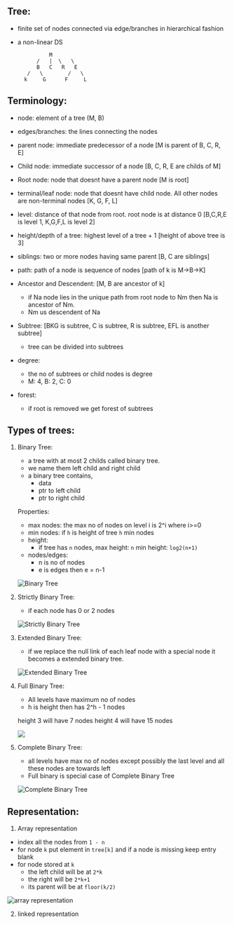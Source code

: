 ## Tree: 
- finite set of nodes connected via edge/branches in hierarchical fashion
- a non-linear DS

                M
            /   |  \   \
            B   C   R   E
         /   \        /   \
        k     G      F     L


## Terminology:

- node: element of a tree (M, B)

- edges/branches: the lines connecting the nodes

- parent node: immediate predecessor of a node [M is parent of B, C, R, E]

- Child node: immediate successor of a node [B, C, R, E are childs of M]

- Root node: node that doesnt have a parent node [M is root]

- terminal/leaf node: node that doesnt have child node. All other nodes are non-terminal nodes [K, G, F, L]

- level: distance of that node from root. root node is at distance 0 [B,C,R,E is level 1, K,G,F,L is level 2]

- height/depth of a tree: highest level of a tree + 1 [height of above tree is 3]

- siblings: two or more nodes having same parent [B, C are siblings]

- path: path of a node is sequence of nodes [path of k is M->B->K]

- Ancestor and Descendent: [M, B are ancestor of k]
    - if Na node lies in the unique path from root node to Nm then Na is ancestor of Nm. 
    - Nm us descendent of Na

- Subtree: [BKG is subtree, C is subtree, R is subtree, EFL is another subtree]
    - tree can be divided into subtrees

- degree:
    - the no of subtrees or child nodes is degree
    - M: 4, B: 2, C: 0

- forest:
    - if root is removed we get forest of subtrees
    

## Types of trees:

1. Binary Tree:
    - a tree with at most 2 childs called binary tree.
    - we name them left child and right child
    - a binary tree contains,
        - data
        - ptr to left child
        - ptr to right child

    Properties:
    - max nodes: the max no of nodes on level i is 2^i where i>=0
    - min nodes: if `h` is height of tree `h` min nodes 
    - height:
        - if tree has `n` nodes,
            max height: `n`
            min height: `log2(n+1)`
    - nodes/edges: 
        - n is no of nodes
        - e is edges then e = n-1
    
    ![Binary Tree](https://media.geeksforgeeks.org/wp-content/cdn-uploads/binary-tree-to-DLL.png)

2. Strictly Binary Tree:
    - if each node has 0 or 2 nodes

    ![Strictly Binary Tree](https://i.stack.imgur.com/6d3po.gif)

3. Extended Binary Tree:
    - if we replace the null link of each leaf node with a special node it becomes a extended binary tree.

    ![Extended Binary Tree](https://media.geeksforgeeks.org/wp-content/uploads/20191016000923/Extended1-1024x421.png)


4. Full Binary Tree:
    - All levels have maximum no of nodes
    - h is height then has 2^h - 1 nodes

    height 3 will have 7 nodes
    height 4 will have 15 nodes

    ![](https://web.cecs.pdx.edu/~sheard/course/Cs163/Graphics/FullBinary.jpg)

5. Complete Binary Tree:
    - all levels have max no of nodes except possibly the last level and all these nodes are towards left
    - Full binary is special case of Complete Binary Tree

    ![Complete Binary Tree](https://www.techiedelight.com/wp-content/uploads/Complete-Binary-Tree.png)


## Representation:

1. Array representation

- index all the nodes from `1 - n`
- for node `k` put element in `tree[k]` and if a node is missing keep entry blank
- for node stored at `k` 
    - the left child will be at `2*k` 
    - the right will be `2*k+1`
    - its parent will be at `floor(k/2)`

![array representation](https://lh4.ggpht.com/-u2Lb-zvWCFE/ULBxmsa1mbI/AAAAAAAACFk/ZOAvwzAsJaU/clip_image001%25255B4%25255D_thumb%25255B1%25255D.gif?imgmax=800)



2. linked representation
